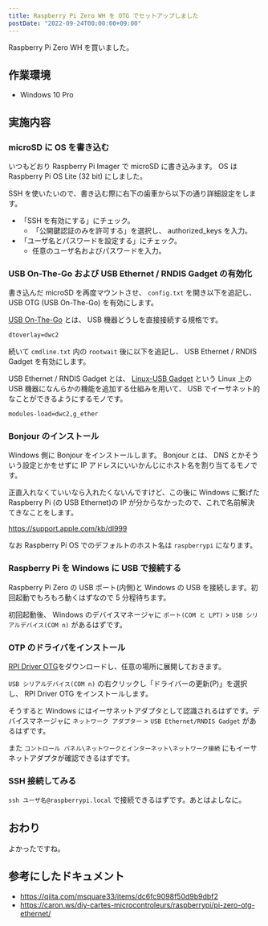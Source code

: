 ```yaml
---
title: Raspberry Pi Zero WH を OTG でセットアップしました
postDate: "2022-09-24T00:00:00+09:00"
---
```


Raspberry Pi Zero WH を買いました。

## 作業環境

- Windows 10 Pro

## 実施内容

### microSD に OS を書き込む

いつもどおり Raspberry Pi Imager で microSD に書き込みます。 OS は Raspberry Pi OS Lite (32 bit) にしました。

SSH を使いたいので、書き込む際に右下の歯車から以下の通り詳細設定をします。

- 「SSH を有効にする」にチェック。
  - 「公開鍵認証のみを許可する」を選択し、 authorized_keys を入力。
- 「ユーザ名とパスワードを設定する」にチェック。
  - 任意のユーザ名およびパスワードを入力。

### USB On-The-Go および USB Ethernet / RNDIS Gadget の有効化

書き込んだ microSD を再度マウントさせ、 `config.txt` を開き以下を追記し、 USB OTG (USB On-The-Go) を有効にします。

[USB On-The-Go](https://usb.org/usb-on-the-go) とは、 USB 機器どうしを直接接続する規格です。

```txt:config.txt
dtoverlay=dwc2
```

続いて `cmdline.txt` 内の `rootwait` 後に以下を追記し、 USB Ethernet / RNDIS Gadget を有効にします。

USB Ethernet / RNDIS Gadget とは、 [Linux-USB Gadget](http://www.linux-usb.org/gadget/) という Linux 上の USB 機器になんらかの機能を追加する仕組みを用いて、 USB でイーサネット的なことができるようにするモノです。

```txt:cmdline.txt
modules-load=dwc2,g_ether
```

### Bonjour のインストール

Windows 側に Bonjour をインストールします。 Bonjour とは、 DNS とかそういう設定とかをせずに IP アドレスにいいかんじにホスト名を割り当てるモノです。

正直入れなくていいなら入れたくないんですけど、この後に Windows に繋げた Raspberry Pi (の USB Ethernet)の IP が分からなかったので、これで名前解決てきなことをします。

<https://support.apple.com/kb/dl999>

なお Raspberry Pi OS でのデフォルトのホスト名は `raspberrypi` になります。

### Raspberry Pi を Windows に USB で接続する

Raspberry Pi Zero の USB ポート(内側)と Windows の USB を接続します。初回起動でもろもろ動くはずなので 5 分程待ちます。

初回起動後、 Windows のデバイスマネージャに `ポート(COM と LPT)` > `USB シリアルデバイス(COM n)` があるはずです。

### OTP のドライバをインストール

[RPI Driver OTG](https://caron.ws/wp-content/uploads/telechargement/RPI%20Driver%20OTG.zip)をダウンロードし、任意の場所に展開しておきます。

`USB シリアルデバイス(COM n)` の右クリックし「ドライバーの更新(P)」を選択し、 RPI Driver OTG をインストールします。

そうすると Windows にはイーサネットアダプタとして認識されるはずです。デバイスマネージャに `ネットワーク アダプター` > `USB Ethernet/RNDIS Gadget` があるはずです。

また `コントロール パネル\ネットワークとインターネット\ネットワーク接続` にもイーサネットアダプタが確認できるはずです。

### SSH 接続してみる

`ssh ユーザ名@raspberrypi.local` で接続できるはずです。あとはよしなに。

## おわり

よかったですね。

## 参考にしたドキュメント

- <https://qiita.com/msquare33/items/dc6fc9098f50d9b9dbf2>
- <https://caron.ws/diy-cartes-microcontroleurs/raspberrypi/pi-zero-otg-ethernet/>
